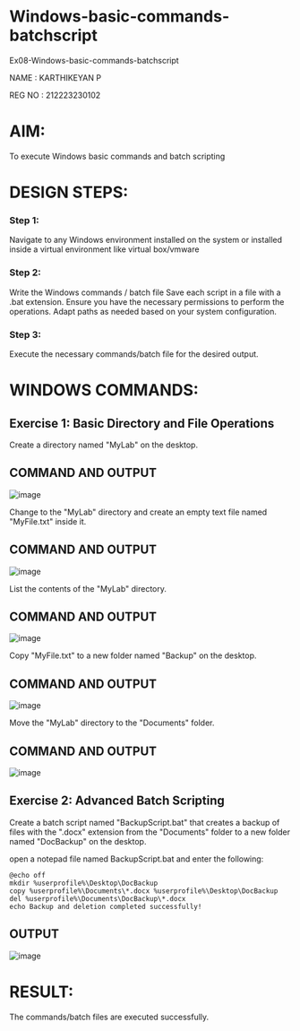 # Windows-basic-commands-batchscript
Ex08-Windows-basic-commands-batchscript

NAME : KARTHIKEYAN P

REG NO : 212223230102

# AIM:
To execute Windows basic commands and batch scripting

# DESIGN STEPS:

### Step 1:

Navigate to any Windows environment installed on the system or installed inside a virtual environment like virtual box/vmware 

### Step 2:

Write the Windows commands / batch file
Save each script in a file with a .bat extension.
Ensure you have the necessary permissions to perform the operations.
Adapt paths as needed based on your system configuration.
### Step 3:

Execute the necessary commands/batch file for the desired output. 




# WINDOWS COMMANDS:
## Exercise 1: Basic Directory and File Operations
Create a directory named "MyLab" on the desktop.


## COMMAND AND OUTPUT
![image](https://github.com/user-attachments/assets/8dfa09dc-9cf3-41f0-b817-e5ac65a41898)

Change to the "MyLab" directory and create an empty text file named "MyFile.txt" inside it.


## COMMAND AND OUTPUT
![image](https://github.com/user-attachments/assets/45e31376-6f90-44de-817a-ba27e860383e)

List the contents of the "MyLab" directory.


## COMMAND AND OUTPUT
![image](https://github.com/user-attachments/assets/5240c900-c8df-47b2-9e54-0280de8c45d5)

Copy "MyFile.txt" to a new folder named "Backup" on the desktop.

## COMMAND AND OUTPUT
![image](https://github.com/user-attachments/assets/617d13a3-3464-4cbb-8a72-de995ab79560)

Move the "MyLab" directory to the "Documents" folder.


## COMMAND AND OUTPUT
![image](https://github.com/user-attachments/assets/8eebfc9b-0833-49f1-a952-fcfcea899672)


## Exercise 2: Advanced Batch Scripting
Create a batch script named "BackupScript.bat" that creates a backup of files with the ".docx" extension from the "Documents" folder to a new folder named "DocBackup" on the desktop.

open a notepad file named BackupScript.bat and enter the following:

```
@echo off
mkdir %userprofile%\Desktop\DocBackup
copy %userprofile%\Documents\*.docx %userprofile%\Desktop\DocBackup
del %userprofile%\Documents\DocBackup\*.docx
echo Backup and deletion completed successfully!

```

## OUTPUT
![image](https://github.com/user-attachments/assets/1c85761c-c20a-44a8-ae2c-f4d62e49c1ea)


# RESULT:
The commands/batch files are executed successfully.

